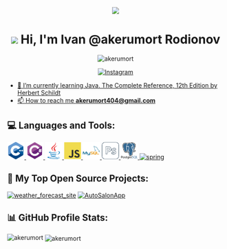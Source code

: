 <div align="center"> 
  <img src="https://tenor.com/ru/view/satoru-gojo-gojo-satoru-beautiful-eyes-omg-gojo-is-so-hot-gif-5965381361152012446.gif" />
</div>

<h1 align="center"> <img src="https://media.giphy.com/media/hvRJCLFzcasrR4ia7z/giphy.gif" width="25px"> Hi, I'm Ivan @akerumort Rodionov</h1>

<p align="center"> <img src="https://komarev.com/ghpvc/?username=akerumort&label=Profile%20views&color=00bfff&style=square" alt="akerumort" /> </p>
<div align="center"><a href="https://www.instagram.com/akerumort/" target="_blank"> <img src="https://img.shields.io/badge/Instagram-%23E4405F.svg?&style=flat-square&logo=instagram&logoColor=white&color=de37d0" alt="Instagram"> </div>

- 🌱 I’m currently learning Java. The Complete Reference, 12th Edition by Herbert Schildt
- 📫 How to reach me **akerumort404@gmail.com**

<h2 align="left"> 💻 Languages and Tools: </h2>
<p align="left"> <a href="https://www.w3schools.com/cpp/" target="_blank" rel="noreferrer"> <img src="https://raw.githubusercontent.com/devicons/devicon/master/icons/cplusplus/cplusplus-original.svg" alt="cplusplus" width="40" height="40"/> </a> <a href="https://www.w3schools.com/cs/" target="_blank" rel="noreferrer"> <img src="https://raw.githubusercontent.com/devicons/devicon/master/icons/csharp/csharp-original.svg" alt="csharp" width="40" height="40"/> </a> <a href="https://www.java.com" target="_blank" rel="noreferrer"> <img src="https://raw.githubusercontent.com/devicons/devicon/master/icons/java/java-original.svg" alt="java" width="40" height="40"/> </a> <a href="https://developer.mozilla.org/en-US/docs/Web/JavaScript" target="_blank" rel="noreferrer"> <img src="https://raw.githubusercontent.com/devicons/devicon/master/icons/javascript/javascript-original.svg" alt="javascript" width="40" height="40"/> </a> <a href="https://www.mysql.com/" target="_blank" rel="noreferrer"> <img src="https://raw.githubusercontent.com/devicons/devicon/master/icons/mysql/mysql-original-wordmark.svg" alt="mysql" width="40" height="40"/> </a> <a href="https://www.photoshop.com/en" target="_blank" rel="noreferrer"> <img src="https://raw.githubusercontent.com/devicons/devicon/master/icons/photoshop/photoshop-line.svg" alt="photoshop" width="40" height="40"/> </a> <a href="https://www.postgresql.org" target="_blank" rel="noreferrer"> <img src="https://raw.githubusercontent.com/devicons/devicon/master/icons/postgresql/postgresql-original-wordmark.svg" alt="postgresql" width="40" height="40"/> </a> <a href="https://spring.io/" target="_blank" rel="noreferrer"> <img src="https://www.vectorlogo.zone/logos/springio/springio-icon.svg" alt="spring" width="40" height="40"/> </a> </p>

<h2>📘 My Top Open Source Projects: </h2>

[![weather_forecast_site](https://github-readme-stats.vercel.app/api/pin/?username=akerumort&repo=weather_forecast_site&show_description=true&theme=radical)](https://github.com/akerumort/weather_forecast_site)
[![AutoSalonApp](https://github-readme-stats.vercel.app/api/pin/?username=akerumort&repo=AutoSalonApp&show_description=true&theme=radical)](https://github.com/akerumort/AutoSalonApp)

<h2>📊 GitHub Profile Stats: </h2>

<p><img align="left" src="https://github-readme-stats.vercel.app/api/top-langs?username=akerumort&show_icons=true&locale=en&layout=compact&theme=radical" alt="akerumort" /></p>
<p>&nbsp;<img align="center" src="https://github-readme-stats.vercel.app/api?username=akerumort&show_icons=true&locale=en&theme=radical" alt="akerumort" /></p>
